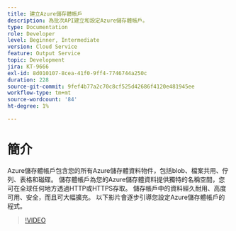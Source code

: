 ```yaml
---
title: 建立Azure儲存體帳戶
description: 為批次API建立和設定Azure儲存體帳戶。
type: Documentation
role: Developer
level: Beginner, Intermediate
version: Cloud Service
feature: Output Service
topic: Development
jira: KT-9666
exl-id: 8d010107-8cea-41f0-9ff4-7746744a250c
duration: 228
source-git-commit: 9fef4b77a2c70c8cf525d42686f4120e481945ee
workflow-type: tm+mt
source-wordcount: '84'
ht-degree: 1%

---
```


# 簡介

Azure儲存體帳戶包含您的所有Azure儲存體資料物件，包括blob、檔案共用、佇列、表格和磁碟。 儲存體帳戶為您的Azure儲存體資料提供獨特的名稱空間，您可在全球任何地方透過HTTP或HTTPS存取。 儲存帳戶中的資料經久耐用、高度可用、安全，而且可大幅擴充。
以下影片會逐步引導您設定Azure儲存體帳戶的程式。

>[!VIDEO](https://video.tv.adobe.com/v/340127?quality=12&learn=on)
